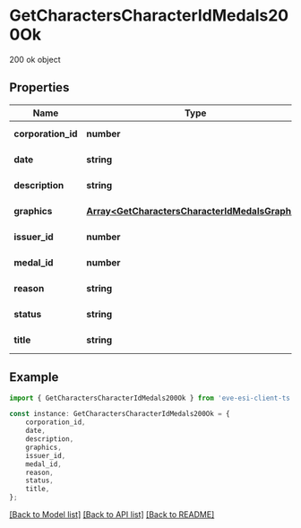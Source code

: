 # GetCharactersCharacterIdMedals200Ok

200 ok object

## Properties

Name | Type | Description | Notes
------------ | ------------- | ------------- | -------------
**corporation_id** | **number** | corporation_id integer | [default to undefined]
**date** | **string** | date string | [default to undefined]
**description** | **string** | description string | [default to undefined]
**graphics** | [**Array&lt;GetCharactersCharacterIdMedalsGraphic&gt;**](GetCharactersCharacterIdMedalsGraphic.md) | graphics array | [default to undefined]
**issuer_id** | **number** | issuer_id integer | [default to undefined]
**medal_id** | **number** | medal_id integer | [default to undefined]
**reason** | **string** | reason string | [default to undefined]
**status** | **string** | status string | [default to undefined]
**title** | **string** | title string | [default to undefined]

## Example

```typescript
import { GetCharactersCharacterIdMedals200Ok } from 'eve-esi-client-ts';

const instance: GetCharactersCharacterIdMedals200Ok = {
    corporation_id,
    date,
    description,
    graphics,
    issuer_id,
    medal_id,
    reason,
    status,
    title,
};
```

[[Back to Model list]](../README.md#documentation-for-models) [[Back to API list]](../README.md#documentation-for-api-endpoints) [[Back to README]](../README.md)
